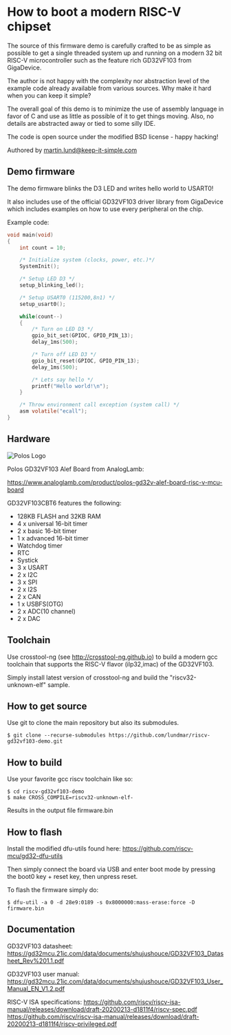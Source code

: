 # How to boot a modern RISC-V chipset

The source of this firmware demo is carefully crafted to be as simple as
possible to get a single threaded system up and running on a modern 32 bit
RISC-V microcontroller such as the feature rich GD32VF103 from GigaDevice.

The author is not happy with the complexity nor abstraction level of the
example code already available from various sources. Why make it hard when you
can keep it simple?

The overall goal of this demo is to minimize the use of assembly language in
favor of C and use as little as possible of it to get things moving. Also, no
details are abstracted away or tied to some silly IDE.

The code is open source under the modified BSD license  - happy hacking!

Authored by martin.lund@keep-it-simple.com

## Demo firmware

The demo firmware blinks the D3 LED and writes hello world to USART0!

It also includes use of the official GD32VF103 driver library from GigaDevice
which includes examples on how to use every peripheral on the chip.

Example code:

```c
void main(void)
{
    int count = 10;

    /* Initialize system (clocks, power, etc.)*/
    SystemInit();

    /* Setup LED D3 */
    setup_blinking_led();

    /* Setup USART0 (115200,8n1) */
    setup_usart0();

    while(count--)
    {
        /* Turn on LED D3 */
        gpio_bit_set(GPIOC, GPIO_PIN_13);
        delay_1ms(500);

        /* Turn off LED D3 */
        gpio_bit_reset(GPIOC, GPIO_PIN_13);
        delay_1ms(500);

        /* Lets say hello */
        printf("Hello world!\n");
    }

    /* Throw environment call exception (system call) */
    asm volatile("ecall");
}
```

## Hardware

![Polos Logo](https://www.analoglamb.com/wp-content/uploads/2020/01/polos_gd32vf103_alef_board_00.png)

Polos GD32VF103 Alef Board from AnalogLamb:

https://www.analoglamb.com/product/polos-gd32v-alef-board-risc-v-mcu-board

GD32VF103CBT6 features the following:

 * 128KB FLASH and 32KB RAM
 * 4 x universal 16-bit timer
 * 2 x basic 16-bit timer
 * 1 x advanced 16-bit timer
 * Watchdog timer
 * RTC
 * Systick
 * 3 x USART
 * 2 x I2C
 * 3 x SPI
 * 2 x I2S
 * 2 x CAN
 * 1 x USBFS(OTG)
 * 2 x ADC(10 channel)
 * 2 x DAC

## Toolchain

Use crosstool-ng (see http://crosstool-ng.github.io) to build a modern gcc
toolchain that supports the RISC-V flavor (ilp32,imac) of the GD32VF103.

Simply install latest version of crosstool-ng and build the "riscv32-unknown-elf" sample.

## How to get source

Use git to clone the main repository but also its submodules.

    $ git clone --recurse-submodules https://github.com/lundmar/riscv-gd32vf103-demo.git

## How to build

Use your favorite gcc riscv toolchain like so:

    $ cd riscv-gd32vf103-demo
    $ make CROSS_COMPILE=riscv32-unknown-elf-

Results in the output file firmware.bin

## How to flash

Install the modified dfu-utils found here:
https://github.com/riscv-mcu/gd32-dfu-utils

Then simply connect the board via USB and enter boot mode by pressing the boot0
key + reset key, then unpress reset.

To flash the firmware simply do:

    $ dfu-util -a 0 -d 28e9:0189 -s 0x8000000:mass-erase:force -D firmware.bin

## Documentation

GD32VF103 datasheet:
 https://gd32mcu.21ic.com/data/documents/shujushouce/GD32VF103_Datasheet_Rev%201.1.pdf

GD32VF103 user manual:
 https://gd32mcu.21ic.com/data/documents/shujushouce/GD32VF103_User_Manual_EN_V1.2.pdf

RISC-V ISA specifications:
 https://github.com/riscv/riscv-isa-manual/releases/download/draft-20200213-d1811f4/riscv-spec.pdf
 https://github.com/riscv/riscv-isa-manual/releases/download/draft-20200213-d1811f4/riscv-privileged.pdf


